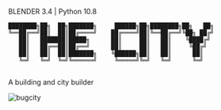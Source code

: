 BLENDER 3.4 | Python 10.8

```
████████╗██╗  ██╗███████╗     ██████╗██╗████████╗██╗   ██╗
╚══██╔══╝██║  ██║██╔════╝    ██╔════╝██║╚══██╔══╝╚██╗ ██╔╝
   ██║   ███████║█████╗      ██║     ██║   ██║    ╚████╔╝ 
   ██║   ██╔══██║██╔══╝      ██║     ██║   ██║     ╚██╔╝  
   ██║   ██║  ██║███████╗    ╚██████╗██║   ██║      ██║   
   ╚═╝   ╚═╝  ╚═╝╚══════╝     ╚═════╝╚═╝   ╚═╝      ╚═╝   
                                                          
```

A building and city builder


![bugcity](https://user-images.githubusercontent.com/92639080/227610263-2371708e-f87e-4b6a-88ac-b3ea3de8b7a3.gif)
